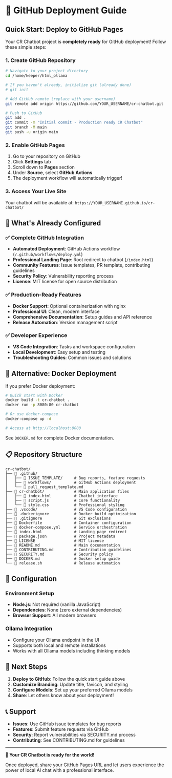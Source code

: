 # 🚀 GitHub Deployment Guide

## Quick Start: Deploy to GitHub Pages

Your CR Chatbot project is **completely ready** for GitHub deployment! Follow these simple steps:

### 1. Create GitHub Repository

```bash
# Navigate to your project directory
cd /home/keeper/html_ollama

# If you haven't already, initialize git (already done)
# git init

# Add GitHub remote (replace with your username)
git remote add origin https://github.com/YOUR_USERNAME/cr-chatbot.git

# Push to GitHub
git add .
git commit -m "Initial commit - Production ready CR Chatbot"
git branch -M main
git push -u origin main
```

### 2. Enable GitHub Pages

1. Go to your repository on GitHub
2. Click **Settings** tab
3. Scroll down to **Pages** section
4. Under **Source**, select **GitHub Actions**
5. The deployment workflow will automatically trigger!

### 3. Access Your Live Site

Your chatbot will be available at:
`https://YOUR_USERNAME.github.io/cr-chatbot/`

## 🎯 What's Already Configured

### ✅ Complete GitHub Integration
- **Automated Deployment**: GitHub Actions workflow (`/.github/workflows/deploy.yml`)
- **Professional Landing Page**: Root redirect to chatbot (`/index.html`)
- **Community Features**: Issue templates, PR template, contributing guidelines
- **Security Policy**: Vulnerability reporting process
- **License**: MIT license for open source distribution

### ✅ Production-Ready Features
- **Docker Support**: Optional containerization with nginx
- **Professional UI**: Clean, modern interface
- **Comprehensive Documentation**: Setup guides and API reference
- **Release Automation**: Version management script

### ✅ Developer Experience
- **VS Code Integration**: Tasks and workspace configuration
- **Local Development**: Easy setup and testing
- **Troubleshooting Guides**: Common issues and solutions

## 🐳 Alternative: Docker Deployment

If you prefer Docker deployment:

```bash
# Quick start with Docker
docker build -t cr-chatbot .
docker run -p 8080:80 cr-chatbot

# Or use docker-compose
docker-compose up -d

# Access at http://localhost:8080
```

See `DOCKER.md` for complete Docker documentation.

## 📋 Repository Structure

```
cr-chatbot/
├── 📁 .github/
│   ├── 📁 ISSUE_TEMPLATE/     # Bug reports, feature requests
│   ├── 📁 workflows/          # GitHub Actions deployment
│   └── 📄 pull_request_template.md
├── 📁 cr-chatbot/             # Main application files
│   ├── 📄 index.html          # Chatbot interface
│   ├── 📄 script.js           # Core functionality
│   └── 📄 style.css           # Professional styling
├── 📁 .vscode/                # VS Code configuration
├── 📄 .dockerignore           # Docker build optimization
├── 📄 .gitignore              # Git exclusions
├── 📄 Dockerfile              # Container configuration
├── 📄 docker-compose.yml      # Service orchestration
├── 📄 index.html              # Landing page redirect
├── 📄 package.json            # Project metadata
├── 📄 LICENSE                 # MIT license
├── 📄 README.md               # Main documentation
├── 📄 CONTRIBUTING.md         # Contribution guidelines
├── 📄 SECURITY.md             # Security policy
├── 📄 DOCKER.md               # Docker setup guide
└── 📄 release.sh              # Release automation
```

## 🔧 Configuration

### Environment Setup
- **Node.js**: Not required (vanilla JavaScript)
- **Dependencies**: None (zero external dependencies)
- **Browser Support**: All modern browsers

### Ollama Integration
- Configure your Ollama endpoint in the UI
- Supports both local and remote installations
- Works with all Ollama models including thinking models

## 🎯 Next Steps

1. **Deploy to GitHub**: Follow the quick start guide above
2. **Customize Branding**: Update title, favicon, and styling
3. **Configure Models**: Set up your preferred Ollama models
4. **Share**: Let others know about your deployment!

## 📞 Support

- **Issues**: Use GitHub issue templates for bug reports
- **Features**: Submit feature requests via GitHub
- **Security**: Report vulnerabilities via SECURITY.md process
- **Contributing**: See CONTRIBUTING.md for guidelines

---

**🎉 Your CR Chatbot is ready for the world!**

Once deployed, share your GitHub Pages URL and let users experience the power of local AI chat with a professional interface.
